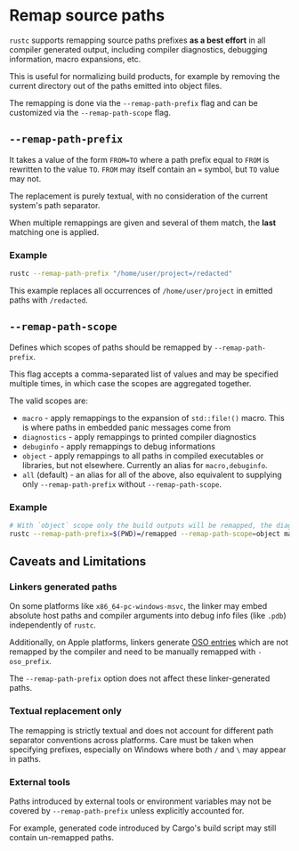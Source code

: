 # Remap source paths

`rustc` supports remapping source paths prefixes **as a best effort** in all compiler generated
output, including compiler diagnostics, debugging information, macro expansions, etc.

This is useful for normalizing build products, for example by removing the current directory
out of the paths emitted into object files.

The remapping is done via the `--remap-path-prefix` flag and can be customized via the `--remap-path-scope` flag.

## `--remap-path-prefix`

It takes a value of the form `FROM=TO` where a path prefix equal to `FROM` is rewritten
to the value `TO`. `FROM` may itself contain an `=` symbol, but `TO` value may not.

The replacement is purely textual, with no consideration of the current system's path separator.

When multiple remappings are given and several of them match, the **last** matching one is applied.

### Example

```bash
rustc --remap-path-prefix "/home/user/project=/redacted"
```

This example replaces all occurrences of `/home/user/project` in emitted paths with `/redacted`.

## `--remap-path-scope`

Defines which scopes of paths should be remapped by `--remap-path-prefix`.

This flag accepts a comma-separated list of values and may be specified multiple times, in which case the scopes are aggregated together.

The valid scopes are:

- `macro` - apply remappings to the expansion of `std::file!()` macro. This is where paths in embedded panic messages come from
- `diagnostics` - apply remappings to printed compiler diagnostics
- `debuginfo` - apply remappings to debug informations
- `object` - apply remappings to all paths in compiled executables or libraries, but not elsewhere. Currently an alias for `macro,debuginfo`.
- `all` (default) - an alias for all of the above, also equivalent to supplying only `--remap-path-prefix` without `--remap-path-scope`.

### Example

```sh
# With `object` scope only the build outputs will be remapped, the diagnostics won't be remapped.
rustc --remap-path-prefix=$(PWD)=/remapped --remap-path-scope=object main.rs
```

## Caveats and Limitations

### Linkers generated paths

On some platforms like `x86_64-pc-windows-msvc`, the linker may embed absolute host paths and compiler
arguments into debug info files (like `.pdb`) independently of `rustc`.

Additionally, on Apple platforms, linkers generate [OSO entries] which are not remapped by the compiler
and need to be manually remapped with `-oso_prefix`.

The `--remap-path-prefix` option does not affect these linker-generated paths.

### Textual replacement only

The remapping is strictly textual and does not account for different path separator conventions across
platforms. Care must be taken when specifying prefixes, especially on Windows where both `/` and `\` may
appear in paths.

### External tools

Paths introduced by external tools or environment variables may not be covered by `--remap-path-prefix`
unless explicitly accounted for.

For example, generated code introduced by Cargo's build script may still contain un-remapped paths.

[OSO entries]: https://wiki.dwarfstd.org/Apple%27s_%22Lazy%22_DWARF_Scheme.md
